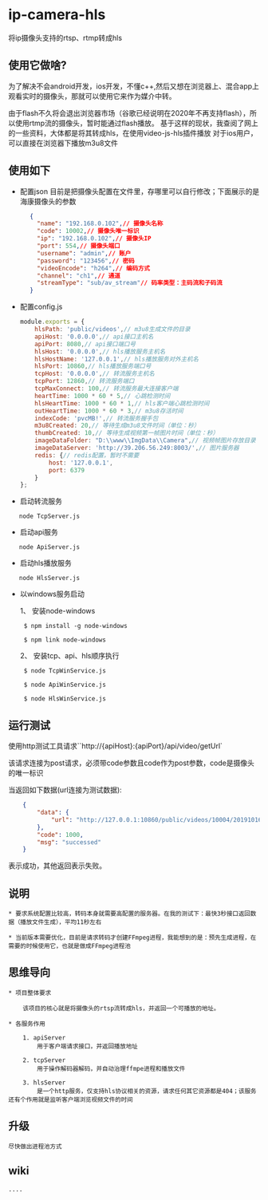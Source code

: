 # ip-camera-hls
将ip摄像头支持的rtsp、rtmp转成hls

## 使用它做啥?
为了解决不会android开发，ios开发，不懂c++,然后又想在浏览器上、混合app上观看实时的摄像头，那就可以使用它来作为媒介中转。

由于flash不久将会退出浏览器市场（谷歌已经说明在2020年不再支持flash），所以使用rtmp流的摄像头，暂时能通过flash播放。
基于这样的现状，我查阅了网上的一些资料，大体都是将其转成hls，在使用video-js-hls插件播放
对于ios用户，可以直接在浏览器下播放m3u8文件


## 使用如下

 * 配置json
    目前是把摄像头配置在文件里，存哪里可以自行修改；下面展示的是海康摄像头的参数
    
```json
      {
        "name": "192.168.0.102",// 摄像头名称
        "code": 10002,// 摄像头唯一标识
        "ip": "192.168.0.102",// 摄像头IP
        "port": 554,// 摄像头端口
        "username": "admin",// 账户
        "password": "123456",// 密码
        "videoEncode": "h264",// 编码方式
        "channel": "ch1",// 通道
        "streamType": "sub/av_stream"// 码率类型：主码流和子码流
      }
```
    
 * 配置config.js
 
    ```js
    module.exports = {
        hlsPath: 'public/videos',// m3u8生成文件的目录
        apiHost: '0.0.0.0',// api接口主机名
        apiPort: 8080,// api接口端口号
        hlsHost: '0.0.0.0',// hls播放服务主机名
        hlsHostName: '127.0.0.1',// hls播放服务对外主机名
        hlsPort: 10860,// hls播放服务端口号
        tcpHost: '0.0.0.0',// 转流服务主机名
        tcpPort: 12860,// 转流服务端口
        tcpMaxConnect: 100,// 转流服务最大连接客户端
        heartTime: 1000 * 60 * 5,// 心跳检测时间
        hlsHeartTime: 1000 * 60 * 1,// hls客户端心跳检测时间
        outHeartTime: 1000 * 60 * 3,// m3u8存活时间
        indexCode: 'pvcMB!',// 转流服务握手包
        m3u8Created: 20,// 等待生成m3u8文件时间（单位：秒）
        thumbCreated: 10,// 等待生成视频第一帧图片时间（单位：秒）
        imageDataFolder: "D:\\www\\ImgData\\Camera",// 视频帧图片存放目录
        imageDataServer: 'http://39.206.56.249:8003/',// 图片服务器
        redis: {// redis配置，暂时不需要
            host: '127.0.0.1',
            port: 6379
        }
    };
    ```
    
 * 启动转流服务
 
 ```shell
    node TcpServer.js
 ```
 
 * 启动api服务
 
 ```shell
    node ApiServer.js
 ```
 
 * 启动hls播放服务
 
 ```shell
    node HlsServer.js
 ```
 
 * 以windows服务启动
 
    1、 安装node-windows
    
        $ npm install -g node-windows
        
        $ npm link node-windows
    2、 安装tcp、api、hls顺序执行
        
        $ node TcpWinService.js
        
        $ node ApiWinService.js
        
        $ node HlsWinService.js
   
## 运行测试

使用http测试工具请求``http://{apiHost}:{apiPort}/api/video/getUrl`

该请求连接为post请求，必须带code参数且code作为post参数，code是摄像头的唯一标识

当返回如下数据(url连接为测试数据):

```json
    {
        "data": {
            "url": "http://127.0.0.1:10860/public/videos/10004/20191016162246/38222c.m3u8"
        },
        "code": 1000,
        "msg": "successed"
    }
```

表示成功，其他返回表示失败。

## 说明

    * 要求系统配置比较高，转码本身就需要高配置的服务器。在我的测试下：最快3秒接口返回数据（播放文件生成），平均11秒左右
    
    * 当前版本需要优化，目前是请求转码才创建FFmpeg进程，我能想到的是：预先生成进程，在需要的时候使用它，也就是做成FFmpeg进程池

## 思维导向

    * 项目整体要求
    
        该项目的核心就是将摄像头的rtsp流转成hls，并返回一个可播放的地址。
        
    * 各服务作用
   
        1. apiServer
            用于客户端请求接口，并返回播放地址
          
        2. tcpServer
            用于操作解码器解码，并自动治理ffmpe进程和播放文件
            
        3. hlsServer
            是一个http服务，仅支持hls协议相关的资源，请求任何其它资源都是404；该服务还有个作用就是监听客户端浏览视频文件的时间
       
## 升级
    尽快做出进程池方式     
## wiki
    ....
